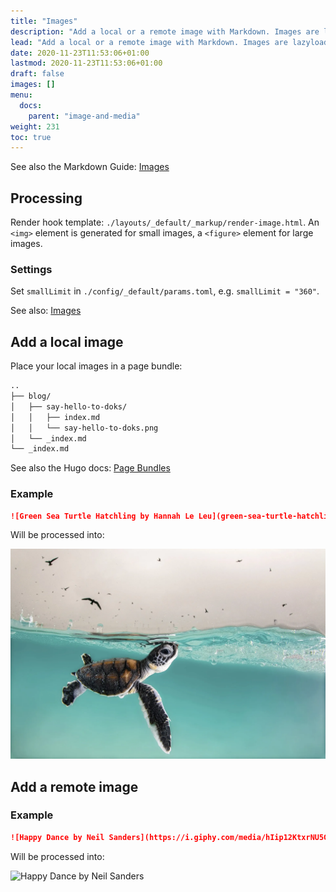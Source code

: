 ```yaml
---
title: "Images"
description: "Add a local or a remote image with Markdown. Images are lazyloaded, blurred up, and responsive."
lead: "Add a local or a remote image with Markdown. Images are lazyloaded, blurred up, and responsive."
date: 2020-11-23T11:53:06+01:00
lastmod: 2020-11-23T11:53:06+01:00
draft: false
images: []
menu:
  docs:
    parent: "image-and-media"
weight: 231
toc: true
---
```


See also the Markdown Guide: [Images](https://www.markdownguide.org/basic-syntax/#images-1)

## Processing

Render hook template: `./layouts/_default/_markup/render-image.html`. An `<img>` element is generated for small images, a `<figure>` element for large images.

### Settings

Set `smallLimit` in `./config/_default/params.toml`, e.g. `smallLimit = "360"`.

See also: [Images](http://localhost:1313/docs/how-to/project-configuration/#images)

## Add a local image

Place your local images in a page bundle:

```bash
..
├── blog/
│   ├── say-hello-to-doks/
│   │   ├── index.md
│   │   └── say-hello-to-doks.png
│   └── _index.md
└── _index.md
```

See also the Hugo docs: [Page Bundles](https://gohugo.io/content-management/page-bundles/)

### Example

```md
![Green Sea Turtle Hatchling by Hannah Le Leu](green-sea-turtle-hatchling.webp "A green sea turtle hatchling cautiously surfaces for air, to a sky full of hungry birds.")
```

Will be processed into:

![Green Sea Turtle Hatchling by Hannah Le Leu](green-sea-turtle-hatchling.webp "A green sea turtle hatchling cautiously surfaces for air, to a sky full of hungry birds.")

## Add a remote image

### Example

```md
![Happy Dance by Neil Sanders](https://i.giphy.com/media/hIip12KtxrNU5GG0Ii/giphy.gif?cid=790b7611e72a6d08626c8c4ff1410056fbc51e0ed1f2daab&rid=giphy.gif&ct=s)
```

Will be processed into:

![Happy Dance by Neil Sanders](https://i.giphy.com/media/hIip12KtxrNU5GG0Ii/giphy.gif?cid=790b7611e72a6d08626c8c4ff1410056fbc51e0ed1f2daab&rid=giphy.gif&ct=s)
